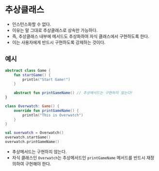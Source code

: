 # 추상클래스

- 인스턴스화할 수 없다.
- 이유는 말 그대로 추상클래스로 상속만 가능하다.
- 즉, 추상클래스 내부에 메서드도 추상화하여 자식 클래스에서 구현하도록 한다.
- 이는 사용자에게 반드시 구현하도록 강제하는 것이다.

## 예시

```kotlin
abstract class Game {
    fun startGame() {
        println("Start Game!")
    }
    
    abstract fun printGameName() // 추상메서드는 구현하지 않는다!
}

class Overwatch: Game() {
    override fun printGameName() {
        println("This is Overwatch")
    }
}

val overwatch = Overwatch()
overwatch.startGame()
overwatch.printGameName()
```

- 추상메서드는 구현하지 않는다.
- 자식 클래스인 `Overwatch`는 추상메서드인 `printGameName` 메서드를 반드시 재정의하여 구현해야 한다.